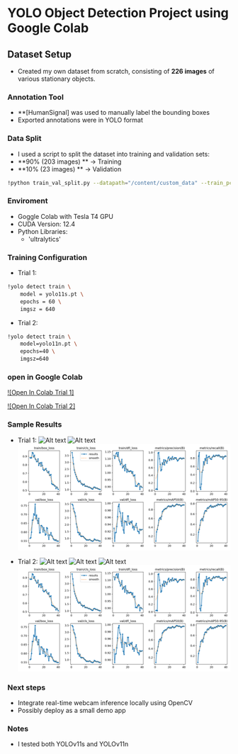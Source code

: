 # YOLO Object Detection Project using Google Colab

## Dataset Setup
- Created my own dataset from scratch, consisting of **226 images** of various stationary objects.

### Annotation Tool
- **[HumanSignal] was used to manually label the bounding boxes
- Exported annotations were in YOLO format

### Data Split
- I used a script to split the dataset into training and validation sets:
- **90% (203 images) ** -> Training
- **10% (23 images) ** -> Validation

```bash
!python train_val_split.py --datapath="/content/custom_data" --train_pct=0.9
```
### Enviroment
- Goggle Colab with Tesla T4 GPU
- CUDA Version: 12.4
- Python Libraries:
    - 'ultralytics'


### **Training Configuration**
- Trial 1:
```bash
!yolo detect train \
    model = yolo11s.pt \
    epochs = 60 \
    imgsz = 640
```
- Trial 2:
```bash
!yolo detect train \
    model=yolo11n.pt \
    epochs=40 \
    imgsz=640
```

### open in Google Colab 
[![Open In Colab Trial 1]](https://colab.research.google.com/drive/1IY3cwbWdetpRWfH-Qe_h8FWRKmCRfORd?usp=sharing) 

[![Open In Colab Trial 2]](https://colab.research.google.com/drive/1hv9lqPSj9o3s8OWAjcXxYyzHyXtThxap?usp=sharing) 


### Sample Results
- Trial 1:
![Alt text](image.png)
![Alt text](image-1.png)
![Alt text](results1.png)

- Trial 2:
![Alt text](image-2.png)
![Alt text](image-3.png)
![Alt text](image-4.png)
![Alt text](results1.png)


### Next steps
- Integrate real-time webcam inference locally using OpenCV
- Possibly deploy as a small demo app

### Notes
- I tested both YOLOv11s and YOLOv11n 
